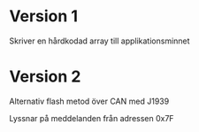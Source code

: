 # Version 1
Skriver en hårdkodad array till applikationsminnet
# Version 2
Alternativ flash metod över CAN med J1939

Lyssnar på meddelanden från adressen 0x7F
